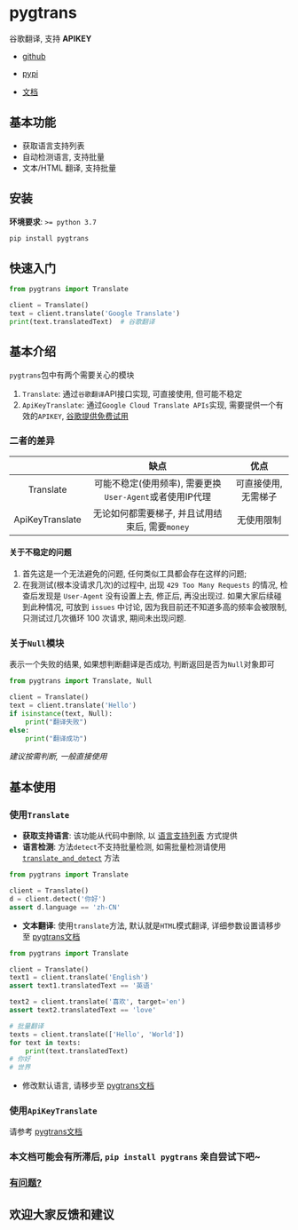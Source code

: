 # pygtrans

谷歌翻译, 支持 **APIKEY**

- [github](https://github.com/foyoux/pygtrans)

- [pypi](https://pypi.org/project/pygtrans/)

- [文档](https://pygtrans.readthedocs.io/zh_CN/latest/)

## 基本功能

- 获取语言支持列表
- 自动检测语言, 支持批量
- 文本/HTML 翻译, 支持批量


## 安装
**环境要求**: `>= python 3.7`
```bat
pip install pygtrans
```

## 快速入门

```python
from pygtrans import Translate

client = Translate()
text = client.translate('Google Translate')
print(text.translatedText)  # 谷歌翻译
```

## 基本介绍

`pygtrans`包中有两个需要关心的模块
1. `Translate`: 通过`谷歌翻译`API接口实现, 可直接使用, 但可能不稳定
2. `ApiKeyTranslate`: 通过`Google Cloud Translate APIs`实现, 需要提供一个有效的`APIKEY`, [谷歌提供免费试用](https://cloud.google.com/translate/docs/quickstarts)

### 二者的差异

|                 |                           缺点                           |         优点         |
| :-------------: | :------------------------------------------------------: | :------------------: |
|    Translate    | 可能不稳定(使用频率), 需要更换`User-Agent`或者使用IP代理 | 可直接使用, 无需梯子 |
| ApiKeyTranslate |     无论如何都需要梯子, 并且试用结束后, 需要`money`      |      无使用限制      |

#### 关于不稳定的问题 

1. 首先这是一个无法避免的问题, 任何类似工具都会存在这样的问题;
2. 在我测试(根本没请求几次)的过程中, 出现 `429 Too Many Requests` 的情况, 检查后发现是 `User-Agent` 没有设置上去, 
   修正后, 再没出现过. 如果大家后续碰到此种情况, 可放到 `issues` 中讨论, 因为我目前还不知道多高的频率会被限制, 
   只测试过几次循环 100 次请求, 期间未出现问题.

### 关于`Null`模块

表示一个失败的结果, 如果想判断翻译是否成功, 判断返回是否为`Null`对象即可

```python
from pygtrans import Translate, Null

client = Translate()
text = client.translate('Hello')
if isinstance(text, Null):
    print("翻译失败")
else:
    print("翻译成功")
```

*建议按需判断, 一般直接使用*

## 基本使用

### 使用`Translate`

- **获取支持语言**: 该功能从代码中删除, 以 [语言支持列表](https://pygtrans.readthedocs.io/zh_CN/latest/langs.html) 方式提供
- **语言检测**: 方法`detect`不支持批量检测, 如需批量检测请使用 [`translate_and_detect`](https://pygtrans.readthedocs.io/zh_CN/latest/pygtrans.html#pygtrans.Translate.Translate.translate_and_detect) 方法

```python
from pygtrans import Translate

client = Translate()
d = client.detect('你好')
assert d.language == 'zh-CN'
```
- **文本翻译**: 使用`translate`方法, 默认就是`HTML`模式翻译, 详细参数设置请移步至 [pygtrans文档](https://pygtrans.readthedocs.io/zh_CN/latest/pygtrans.html#pygtrans.Translate.Translate)

```python
from pygtrans import Translate

client = Translate()
text1 = client.translate('English')
assert text1.translatedText == '英语'

text2 = client.translate('喜欢', target='en')
assert text2.translatedText == 'love'

# 批量翻译
texts = client.translate(['Hello', 'World'])
for text in texts:
    print(text.translatedText)
# 你好
# 世界
```

- 修改默认语言, 请移步至 [pygtrans文档](https://pygtrans.readthedocs.io/zh_CN/latest/pygtrans.html#pygtrans.Translate.Translate)

### 使用`ApiKeyTranslate`

请参考 [pygtrans文档](https://pygtrans.readthedocs.io/zh_CN/latest/pygtrans.html#module-pygtrans.ApiKeyTranslate)


### 本文档可能会有所滞后, `pip install pygtrans` 亲自尝试下吧~

### [有问题?](https://github.com/foyoux/pygtrans/issues/new)
## 欢迎大家反馈和建议




